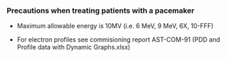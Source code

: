### Precautions when treating patients with a pacemaker

- Maximum allowable energy is 10MV (i.e. 6 MeV, 9 MeV, 6X, 10-FFF)

- For electron profiles see commisioning report AST-COM-91 (PDD and Profile data with Dynamic Graphs.xlsx)
